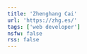 ```yaml
---
title: 'Zhenghang Cai'
url: 'https://zhg.es/'
tags: ['web developer']
nsfw: false
rss: false
---
```

